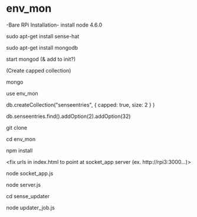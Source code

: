 # env_mon

-Bare RPi Installation-
install node 4.6.0

sudo apt-get install sense-hat

sudo apt-get install mongodb

start mongod (& add to init?)

(Create capped collection)

mongo

use env_mon

db.createCollection("senseentries", { capped: true, size: 2 } )

db.senseentries.find().addOption(2).addOption(32)


git clone <this repo>

cd env_mon

npm install

<fix urls in index.html to point at socket_app server (ex. http://rpi3:3000...)>

node socket_app.js

node server.js

cd sense_updater

node updater_job.js


